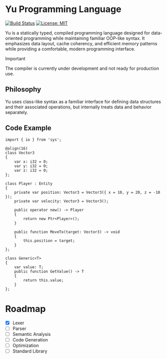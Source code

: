 # Yu Programming Language

[![Build Status](https://github.com/yuminaa/yu/actions/workflows/workflow.yml/badge.svg)](https://github.com/yuminaa/yu/actions)
[![License: MIT](https://img.shields.io/badge/License-MIT-yellow.svg)](https://opensource.org/licenses/MIT)

Yu is a statically typed, compiled programming language designed for data-oriented programming while maintaining
familiar OOP-like syntax. It emphasizes data layout, cache coherency, and efficient memory patterns while providing a
comfortable, modern programming interface.

> [!IMPORTANT]
> The compiler is currently under development and not ready for production use.

## Philosophy

Yu uses class-like syntax as a familiar interface for defining data structures and their associated operations, but
internally treats data and behavior separately.

## Code Example

```yu
import { io } from 'sys'; 

@align(16)
class Vector3
{
    var x: i32 = 0;
    var y: i32 = 0;
    var z: i32 = 0;
};

class Player : Entity
{
    private var position: Vector3 = Vector3({ x = 10, y = 20, z = -10 });
    private var velocity: Vector3 = Vector3();
    
    public operator new() -> Player 
    {
        return new Ptr<Player>();
    }
    
    public function MoveTo(target: Vector3) -> void 
    {
        this.position = target;
    }
};

class Generic<T>
{
    var value: T;
    public function GetValue() -> T 
    {
        return this.value;
    }
};
```

# Roadmap

- [X] Lexer
- [ ] Parser
- [ ] Semantic Analysis
- [ ] Code Generation
- [ ] Optimization
- [ ] Standard Library